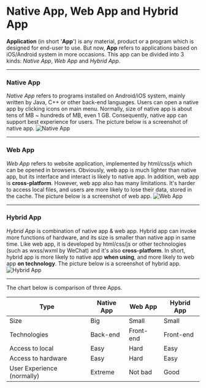 ﻿# Native App, Web App and Hybrid App

**Application** (in short '**App**') is any material, product or a program which is designed for end-user to use. 
But now, **App** refers to applications based on iOS/Android system in more occasions. This app can be divided into 3 kinds: *Native App*, *Web App* and *Hybrid App*.

---

### Native App

*Native App* refers to programs installed on Android/iOS system, mainly written by Java, C++ or other back-end languages. Users can open a native app by clicking icons on main menu.
Normally, size of native app is about tens of MB ~ hundreds of MB, even 1 GB. Consequently, native app can support best experience for users.
The picture below is a screenshot of native app.
![Native App][1]

---

### Web App
*Web App* refers to website application, implemented by html/css/js which can be opened in browsers. Obviously, web app is much lighter than native app, but its interface and interact is likely to native app. In addition, web app is **cross-platform**.
However, web app also has many limitations. It's harder to access local files, and users are more likely to lose their data, stored in the cache.
The picture below is a screenshot of web app.
![Web App][2]

---

### Hybrid App
*Hybrid App* is combination of native app & web app. Hybrid app can invoke more functions of hardware, and its size is smaller than native app in same time. Like web app, it is developed by html/css/js or other technologies (such as wxss/wxml by WeChat) and it's also **cross-platform**. In short, hybrid app is more likely to native app **when using**, and more likely to web app **on technology**.
The picture below is a screenshot of hybrid app.
![Hybrid App][3]

---

The chart below is comparison of three Apps.

Type|Native App|Web App|Hybrid App
-----|-----|-----|-----
Size|Big|Small|Small
Technologies|Back-end|Front-end|Front-end
Access to local|Easy|Hard|Easy
Access to hardware|Easy|Hard|Easy
User Experience (normally)|Extreme|Not bad|Good

  [1]: http://www.diving-fish.com/pics/apps/1.png
  [2]: http://www.diving-fish.com/pics/apps/2.png
  [3]: http://www.diving-fish.com/pics/apps/3.png
